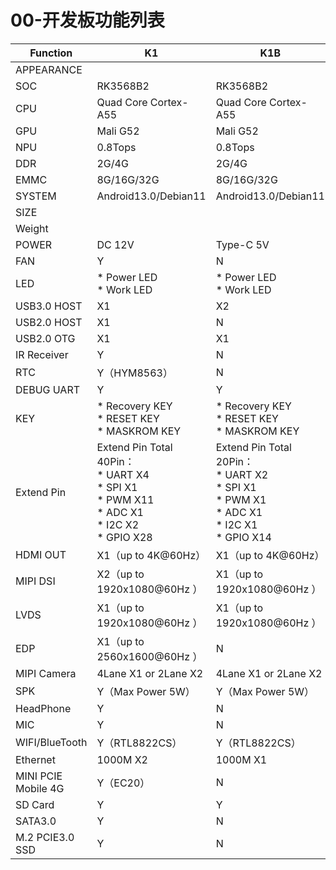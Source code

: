 # 00-开发板功能列表

| Function            | K1                                                           | K1B                                                          |
| ------------------- | ------------------------------------------------------------ | ------------------------------------------------------------ |
| APPEARANCE          |                                                              |                                                              |
| SOC                 | RK3568B2                                                     | RK3568B2                                                     |
| CPU                 | Quad Core Cortex-A55                                         | Quad Core Cortex-A55                                         |
| GPU                 | Mali G52                                                     | Mali G52                                                     |
| NPU                 | 0.8Tops                                                      | 0.8Tops                                                      |
| DDR                 | 2G/4G                                                        | 2G/4G                                                        |
| EMMC                | 8G/16G/32G                                                   | 8G/16G/32G                                                   |
| SYSTEM              | Android13.0/Debian11                                         | Android13.0/Debian11                                         |
| SIZE                |                                                              |                                                              |
| Weight              |                                                              |                                                              |
| POWER               | DC 12V                                                       | Type-C 5V                                                    |
| FAN                 | Y                                                            | N                                                            |
| LED                 | * Power LED<br />* Work LED                                  | * Power LED<br />* Work LED                                  |
| USB3.0 HOST         | X1                                                           | X2                                                           |
| USB2.0 HOST         | X1                                                           | N                                                            |
| USB2.0 OTG          | X1                                                           | X1                                                           |
| IR Receiver         | Y                                                            | N                                                            |
| RTC                 | Y（HYM8563）                                                 | N                                                            |
| DEBUG UART          | Y                                                            | Y                                                            |
| KEY                 | * Recovery KEY<br />* RESET KEY<br />* MASKROM KEY           | * Recovery KEY<br />* RESET KEY<br />* MASKROM KEY           |
| Extend Pin          | Extend Pin Total 40Pin：<br />* UART X4<br />* SPI X1<br />* PWM X11<br />* ADC X1<br />* I2C X2<br />* GPIO X28 | Extend Pin Total 20Pin：<br />* UART X2<br />* SPI X1<br />* PWM X1<br />* ADC X1<br />* I2C X1<br />* GPIO X14 |
| HDMI OUT            | X1（up to 4K@60Hz）                                          | X1（up to 4K@60Hz）                                          |
| MIPI DSI            | X2（up to 1920x1080@60Hz ）                                  | X1（up to 1920x1080@60Hz ）                                  |
| LVDS                | X1（up to 1920x1080@60Hz ）                                  | X1（up to 1920x1080@60Hz ）                                  |
| EDP                 | X1（up to 2560x1600@60Hz ）                                  | N                                                            |
| MIPI Camera         | 4Lane X1 or 2Lane X2                                         | 4Lane X1 or 2Lane X2                                         |
| SPK                 | Y（Max Power 5W）                                            | Y（Max Power 5W）                                            |
| HeadPhone           | Y                                                            | N                                                            |
| MIC                 | Y                                                            | N                                                            |
| WIFI/BlueTooth      | Y（RTL8822CS）                                               | Y（RTL8822CS）                                               |
| Ethernet            | 1000M X2                                                     | 1000M X1                                                     |
| MINI PCIE Mobile 4G | Y（EC20）                                                    | N                                                            |
| SD Card             | Y                                                            | Y                                                            |
| SATA3.0             | Y                                                            | N                                                            |
| M.2 PCIE3.0 SSD     | Y                                                            | N                                                            |

